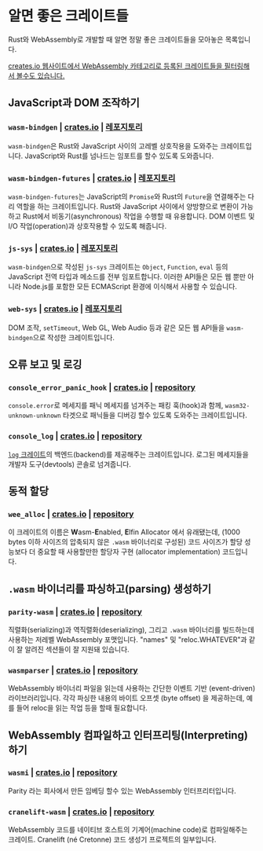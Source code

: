 # 알면 좋은 크레이트들

Rust와 WebAssembly로 개발할 때 알면 정말 좋은 크레이트들을 모아놓은 목록입니다.

[creates.io 웹사이트에서 WebAssembly 카테고리로 등록된 크레이트들을 필터링해서 볼수도 있습니다.][wasm-category]

## JavaScript과 DOM 조작하기

### `wasm-bindgen` | [crates.io](https://crates.io/crates/wasm-bindgen) | [레포지토리](https://github.com/rustwasm/wasm-bindgen)

`wasm-bindgen`은 Rust와 JavaScript 사이의 고레벨 상호작용을 도와주는 크레이트입니다. JavaScript와 Rust를 넘나드는 임포트를 할수 있도록 도와줍니다.

### `wasm-bindgen-futures` | [crates.io](https://crates.io/crates/wasm-bindgen-futures) | [레포지토리](https://github.com/rustwasm/wasm-bindgen/tree/master/crates/futures)

`wasm-bindgen-futures`는 JavaScript의 `Promise`와 Rust의 `Future`을 연결해주는 다리 역할을 하는 크레이트입니다. Rust와 JavaScript 사이에서 양방향으로 변환이 가능하고 Rust에서 비동기(asynchronous) 작업을 수행할 때 유용합니다. DOM 이벤트 및 I/O 작업(operation)과 상호작용할 수 있도록 해줍니다.

### `js-sys` | [crates.io](https://crates.io/crates/js-sys) | [레포지토리](https://github.com/rustwasm/wasm-bindgen/tree/master/crates/js-sys)

`wasm-bindgen`으로 작성된 `js-sys` 크레이트는 `Object`, `Function`, `eval` 등의 JavaScript 전역 타입과 메소드를 전부 임포트합니다. 이러한 API들은 모든 웹 뿐만 아니라 Node.js를 포함한 모든 ECMAScript 환경에 이식해서 사용할 수 있습니다.

### `web-sys` | [crates.io](https://crates.io/crates/web-sys) | [레포지토리](https://github.com/rustwasm/wasm-bindgen/tree/master/crates/web-sys)

DOM 조작, `setTimeout`, Web GL, Web Audio 등과 같은 모든 웹 API들을 `wasm-bindgen`으로 작성한 크레이트입니다.

## 오류 보고 및 로깅

### `console_error_panic_hook` | [crates.io](https://crates.io/crates/console_error_panic_hook) | [repository](https://github.com/rustwasm/console_error_panic_hook)

`console.error`로 메세지를 패닉 메세지를 넘겨주는 패킹 훅(hook)과 함께, `wasm32-unknown-unknown` 타겟으로 패닉들을 디버깅 할수 있도록 도와주는 크레이트입니다.

### `console_log` | [crates.io](https://crates.io/crates/console_log) | [repository](https://github.com/iamcodemaker/console_log)

[`log` 크레이트](https://crates.io/crates/log)의 백엔드(backend)를 제공해주는 크레이트입니다. 로그된 메세지들을 개발자 도구(devtools) 콘솔로 넘겨줍니다.

## 동적 할당

### `wee_alloc` | [crates.io](https://crates.io/crates/wee_alloc) | [repository](https://github.com/rustwasm/wee_alloc)

이 크레이트의 이름은 **W**asm-**E**nabled, **E**lfin Allocator 에서 유래됐는데, (1000 bytes 이하 사이즈의 압축되지 않은 `.wasm` 바이너리로 구성된) 코드 사이즈가 할당 성능보다 더 중요할 때 사용할만한 할당자 구현 (allocator implementation) 코드입니다.

## `.wasm` 바이너리를 파싱하고(parsing) 생성하기

### `parity-wasm` | [crates.io](https://crates.io/crates/parity-wasm) | [repository](https://github.com/paritytech/parity-wasm)

직렬화(serializing)과 역직렬화(deserializing), 그리고 `.wasm` 바이너리를 빌드하는데 사용하는 저레벨 WebAssembly 포맷입니다. "names" 및 "reloc.WHATEVER"과 같이 잘 알려진 섹션들이 잘 지원돼 있습니다.

### `wasmparser` | [crates.io](https://crates.io/crates/wasmparser) | [repository](https://github.com/yurydelendik/wasmparser.rs)

WebAssembly 바이너리 파일을 읽는데 사용하는 간단한 이벤트 기반 (event-driven)  라이브러리입니다. 각각 파싱한 내용의 바이트 오프셋 (byte offset) 을 제공하는데, 예를 들어 reloc을 읽는 작업 등을 할때 필요합니다.

## WebAssembly 컴파일하고 인터프리팅(Interpreting)하기

### `wasmi` | [crates.io](https://crates.io/crates/wasmi) | [repository](https://github.com/paritytech/wasmi)

Parity 라는 회사에서 만든 임베딩 할수 있는 WebAssembly 인터프리터입니다.

### `cranelift-wasm` | [crates.io](https://crates.io/crates/cranelift-wasm) | [repository](https://github.com/bytecodealliance/wasmtime/tree/master/cranelift)

WebAssembly 코드를 네이티브 호스트의 기계어(machine code)로 컴파일해주는 크레이트. Cranelift (né Cretonne) 코드 생성기 프로젝트의 일부입니다.

[wasm-category]: https://crates.io/categories/wasm
